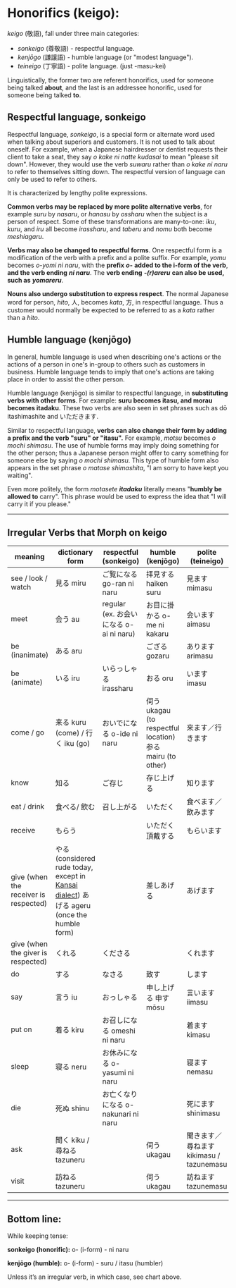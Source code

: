 # Honorifics (keigo):

_keigo_ (敬語), fall under three main categories:

- _sonkeigo_ (尊敬語) - respectful language.
- _kenjōgo_ (謙譲語) - humble language (or "modest language").
- _teineigo_ (丁寧語) - polite language. (just -masu-kei)

Linguistically, the former two are referent honorifics, used for someone being talked **about**, and the
last is an addressee honorific, used for someone being talked **to**.

## Respectful language, sonkeigo

Respectful language, _sonkeigo_, is a special form or alternate word used when talking about
superiors and customers. It is not used to talk about oneself. For example, when a Japanese
hairdresser or dentist requests their client to take a seat, they say _o kake ni natte kudasai_ to mean
"please sit down". However, they would use the verb _suwaru_ rather than _o kake ni naru_ to refer to
themselves sitting down. The respectful version of language can only be used to refer to others.

It is characterized by lengthy polite expressions.

**Common verbs may be replaced by more polite alternative verbs**, for example _suru_ by
_nasaru_, or _hanasu_ by _ossharu_ when the subject is a person of respect. Some of these
transformations are many-to-one: _iku_, _kuru_, and _iru_ all become _irassharu_, and _taberu_ and _nomu_ both become _meshiagaru_.

**Verbs may also be changed to respectful forms**. One respectful form is a modification of the verb
with a prefix and a polite suffix. For example, _yomu_ becomes _o-yomi ni naru_, with the **prefix**
**_o-_** **added to the i-form of the verb**, **and the verb ending** **_ni naru_**. The **verb ending** **_-(r)areru_** **can
also be used, such as** **_yomareru_**.

**Nouns also undergo substitution to express respect**. The normal Japanese word for person,
_hito_, 人, becomes _kata_, 方, in respectful language. Thus a customer would normally be expected to
be referred to as a _kata_ rather than a _hito_.

## Humble language (kenjōgo)

In general, humble language is used when describing one's actions or the actions of a person in
one's in-group to others such as customers in business. Humble language tends to imply that one's
actions are taking place in order to assist the other person.

Humble language (kenjōgo) is similar to respectful language, in **substituting verbs with other
forms**. For example: **suru becomes itasu, and morau becomes itadaku**. These two verbs are
also seen in set phrases such as dō itashimashite and いただきます.

Similar to respectful language, **verbs can also change their form by adding a prefix and the verb
"suru" or "itasu".** For example, _motsu_ becomes _o mochi shimasu_. The use of humble forms
may imply doing something for the other person; thus a Japanese person might offer to carry
something for someone else by saying _o mochi shimasu_. This type of humble form also appears in
the set phrase _o matase shimashita_, "I am sorry to have kept you waiting".

Even more politely, the form _motasete_ **_itadaku_** literally means "**humbly be allowed to** carry". This
phrase would be used to express the idea that "I will carry it if you please."

---
## Irregular Verbs that Morph on keigo

| meaning| dictionary form| respectful (sonkeigo) | humble (kenjōgo)| polite (teineigo)|
| -------------------------------------- | ------------------------------------------------------------------------------------------------------------------------------------------------------------ | --------------------------------- | ------------------------------------------------------- | -------------------------------- |
| see / look / watch | 見る miru| ご覧になる go-ran ni naru| 拝見する haiken suru| 見ます　mimasu |
| meet | 会う au| regular (ex. お会いになる o-ai ni naru) | お目に掛かる o-me ni kakaru | 会います　aimasu|
| be (inanimate)| ある aru | | ござる gozaru| あります arimasu |
| be (animate)| いる iru | いらっしゃる irassharu| おる oru| います imasu|
| come / go | 来る kuru (come) / 行く iku (go)| おいでになる o-ide ni naru| 伺う ukagau (to respectful location) 参る mairu (to other) | 来ます／行きます |
| know | 知る | ご存じ | 存じ上げる | 知ります |
| eat / drink| 食べる/ 飲む| 召し上がる| いただく | 食べます／飲みます|
| receive| もらう | | いただく 頂戴する | もらいます|
| give (when the receiver is respected) | やる (considered rude today, except in [Kansai dialect](https://en.wikipedia.org/wiki/Kansai_dialect "Kansai dialect")) あげる ageru (once the humble form) | | 差しあげる | あげます|
| give (when the giver is respected)| くれる | くださる | | くれます|
| do | する | なさる | 致す | します　|
| say| 言う iu| おっしゃる | 申し上げる 申す mōsu| 言います　iimasu|
| put on | 着る kiru| お召しになる omeshi ni naru | | 着ます　kimasu |
| sleep| 寝る neru| お休みになる o-yasumi ni naru | | 寝ます nemasu |
| die| 死ぬ shinu | お亡くなりになる o-nakunari ni naru | | 死にます shinimasu |
| ask| 聞く kiku / 尋ねる tazuneru | | 伺う ukagau | 聞きます／尋ねます kikimasu / tazunemasu |
| visit| 訪ねる tazuneru | | 伺う ukagau | 訪ねます tazunemasu|

---
## Bottom line:

While keeping tense:

**sonkeigo (honorific):** o- (i-form) - ni naru

**kenjōgo (humble):** o- (i-form) - suru / itasu (humbler)

Unless it’s an irregular verb, in which case, see chart above.



